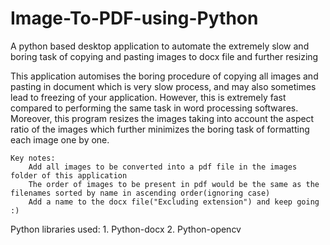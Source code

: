 # Image-To-PDF-using-Python
A python based desktop application to automate the extremely slow and boring task of copying and pasting images to docx file and further resizing 

This application automises the boring procedure of copying all images and pasting in document which is very slow process,
    and may also sometimes lead to freezing of your application. However, this is extremely fast compared to 
    performing the same task in word processing softwares. Moreover, this program resizes the images taking into account the aspect ratio
    of the images which further minimizes the boring task of formatting each image one by one.    

    Key notes:
        Add all images to be converted into a pdf file in the images folder of this application
        The order of images to be present in pdf would be the same as the filenames sorted by name in ascending order(ignoring case)
        Add a name to the docx file("Excluding extension") and keep going :)
        
       

Python libraries used:
    1. Python-docx
    2. Python-opencv
